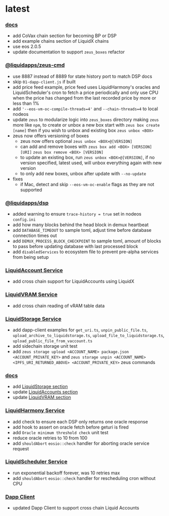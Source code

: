 latest
========

### [docs](https://docs.liquidapps.io/en/stable/)
- add CoVax chain section for becoming BP or DSP
- add example chains section of LiquidX chains
- use eos 2.0.5
- update documentation to support `zeus_boxes` refactor

### [@liquidapps/zeus-cmd](https://www.npmjs.com/package/@liquidapps/zeus-cmd)
- use 8887 instead of 8889 for state history port to match DSP docs
- skip `01-dapp-client.js` if built
- add price feed example, price feed uses LiquidHarmony's oracles and LiquidScheduler's cron to fetch a price periodically and only use CPU when the price has changed from the last recorded price by more or less than 1%
- add `'--eos-vm-oc-compile-threads=4'` and `--chain-threads=4` to local nodeos
- update `zeus` to modularize logic into `zeus_boxes` directory making `zeus` more like `npm`, to create or unbox a new box start with `zeus box create [name]` then if you wish to unbox and existing box `zeus unbox <BOX>`
- zeus now offers versioning of boxes
    - zeus now offers optional `zeus unbox <BOX>@[VERSION]`
    - can add and remove boxes with `zeus box add <BOX> [VERSION] [URI]` `zeus box remove <BOX> [VERSION]`
    - to update an existing box, run `zeus unbox <BOX>@[VERSION]`, if no version specified, latest used, will unbox everything again with new version
    - to only add new boxes, unbox after update with `--no-update`
- fixes
    - if Mac, detect and skip `--eos-vm-oc-enable` flags as they are not supported

### [@liquidapps/dsp](https://www.npmjs.com/package/@liquidapps/dsp)
- added warning to ensure `trace-history = true` set in nodeos `config.ini`
- add how many blocks behind the head block in demux heartbeat
- add `DATABASE_TIMEOUT` to sample toml, adjust time before database connection times out
- add `DEMUX_PROCESS_BLOCK_CHECKPOINT` to sample toml, amount of blocks to pass before updating database with last processed block
- add `disabledServices` to ecosystem file to prevent pre-alpha services from being setup

### [LiquidAccount Service](https://docs.liquidapps.io/en/v2.0/services/vaccounts-service.html)
- add cross chain support for LiquidAccounts using LiquidX

### [LiquidVRAM Service](https://docs.liquidapps.io/en/stable/services/ipfs-service.html)
- add cross chain reading of vRAM table data

### [LiquidStorage Service](https://docs.liquidapps.io/en/stable/services/storage-service.html)
- add dapp-client examples for `get_uri.ts`, `unpin_public_file.ts`, `upload_archive_to_liquidstorage.ts`, `upload_file_to_liquidstorage.ts`, `upload_public_file_from_vaccount.ts`
- add sidechain storage unit test
- add `zeus storage upload <ACCOUNT_NAME> package.json <ACCOUNT_PRIVATE_KEY>` and `zeus storage unpin <ACCOUNT_NAME> <IPFS_URI_RETURNED_ABOVE> <ACCOUNT_PRIVATE_KEY>` zeus commands

### [docs](https://docs.liquidapps.io/en/stable/)
- add [LiquidStorage section](../developers/storage-getting-started)
- update [LiquidAccounts section](../developers/vaccounts-getting-started)
- update [LiquidVRAM section](../developers/vram-getting-started)

### [LiquidHarmony Service](https://docs.liquidapps.io/en/stable/developers/harmony-getting-started.html)
- add check to ensure each DSP only returns one oracle response
- add hook to assert on oracle fetch before geturi is fired
- add `Oracle minimum threshold check` unit test
- reduce oracle retries to 10 from 100
- add `shouldAbort` `eosio::check` handler for aborting oracle service request

### [LiquidScheduler Service](https://docs.liquidapps.io/en/stable/developers/cron-getting-started.html)
- run exponential backoff forever, was 10 retries max
- add `shouldAbort` `eosio::check` handler for rescheduling cron without CPU

### [Dapp Client](https://docs.liquidapps.io/en/v2.0/developers/dapp-client.html)
- updated Dapp Client to support cross chain Liquid Accounts